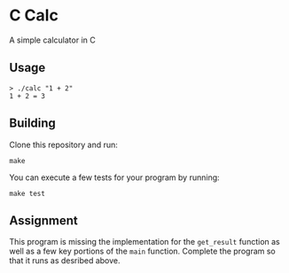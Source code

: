 C Calc
======

A simple calculator in C

Usage
-----

    > ./calc "1 + 2"
    1 + 2 = 3

Building
--------

Clone this repository and run:

```
make
```

You can execute a few tests for your program by running:

```
make test
```

Assignment
----------

This program is missing the implementation for the `get_result` function as well as a few key portions of the `main` function. Complete the program so that it runs as desribed above.
